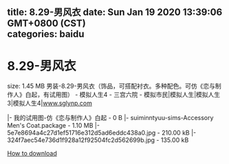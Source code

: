 
title: 8.29-男风衣
date: Sun Jan 19 2020 13:39:06 GMT+0800 (CST)    
categories: baidu
---

# 8.29-男风衣
size: 1.45 MB
 男装-8.29-男风衣（饰品，可搭配衬衣。多种配色。可仿《恋与制作人》白起，有试用图） - 模拟人生4 - 三宫六院 - 模拟市民|模拟人生|模拟人生3|模拟人生4|www.sglynp.com
 
|- 我的试用图-仿《恋与制作人》白起 - 0 B
|- suiminntyuu-sims-Accessory Men's Coat.package - 1.10 MB
|- 5e7e8694a4c27d1ef51716e312d5ad6eddc438a0.jpg - 210.00 kB
|- 324f7aec54e736d1f928a12f92504fc2d562699b.jpg - 135.00 kB

[How to download](https://bpcam.bemobtrk.com/go/2ceec3aa-1ca2-46d6-b9ff-aaa5c184517c?jno=749)
